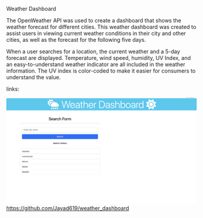 Weather Dashboard

The OpenWeather API was used to create a dashboard that shows the weather forecast for different cities. This weather dashboard was created to assist users in viewing current weather conditions in their city and other cities, as well as the forecast for the following five days.

When a user searches for a location, the current weather and a 5-day forecast are displayed. Temperature, wind speed, humidity, UV Index, and an easy-to-understand weather indicator are all included in the weather information. The UV index is color-coded to make it easier for consumers to understand the value.

links: 

![Weather Dashboard](./Assets/Screenshot%202022-07-09%20at%2010.55.26.png?raw=true "Weather Dashboard")
https://github.com/Jayad619/weather_dashboard
